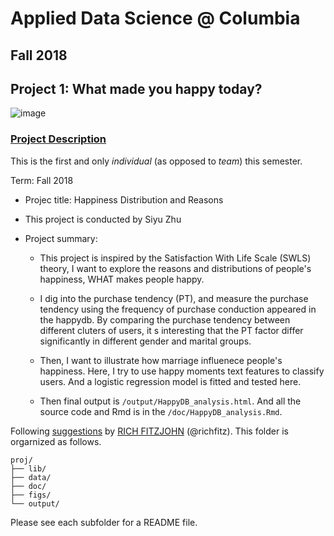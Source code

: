# Applied Data Science @ Columbia
## Fall 2018
## Project 1: What made you happy today?

![image](figs/title.jpeg)

### [Project Description](doc/)
This is the first and only *individual* (as opposed to *team*) this semester. 

Term: Fall 2018

+ Projec title: Happiness Distribution and Reasons
+ This project is conducted by Siyu Zhu

+ Project summary: 

	+ This project is inspired by the Satisfaction With Life Scale (SWLS) theory, I want to explore the reasons and distributions of people's happiness, WHAT makes people happy.

	+ I dig into the purchase tendency (PT), and measure the purchase tendency using the frequency of purchase conduction appeared in the happydb. By comparing the purchase tendency between different cluters of users, it s interesting that the PT factor differ significantly in different gender and marital groups.

	+ Then, I want to illustrate how marriage influenece people's happiness. Here, I try to use happy moments text features to classify users. And a logistic regression model is fitted and tested here.

	+ Then final output is `/output/HappyDB_analysis.html`. And all the source code and Rmd is in the `/doc/HappyDB_analysis.Rmd`.


Following [suggestions](http://nicercode.github.io/blog/2013-04-05-projects/) by [RICH FITZJOHN](http://nicercode.github.io/about/#Team) (@richfitz). This folder is orgarnized as follows.

```
proj/
├── lib/
├── data/
├── doc/
├── figs/
└── output/
```

Please see each subfolder for a README file.
